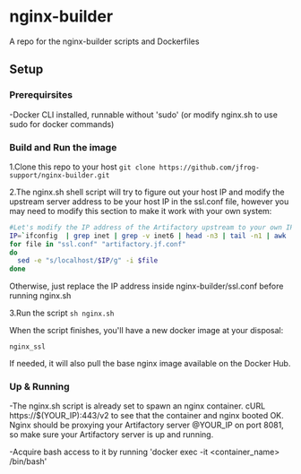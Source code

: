 # nginx-builder
A repo for the nginx-builder scripts and Dockerfiles

## Setup ##

### Prerequirsites ###
-Docker CLI installed, runnable without 'sudo' (or modify nginx.sh to use sudo for docker commands) 

### Build and Run the image ###
1.Clone this repo to your host
`git clone https://github.com/jfrog-support/nginx-builder.git`

2.The nginx.sh shell script will try to figure out your host IP and modify the upstream server address to be your host IP in the ssl.conf file, however you may need to modify this section to make it work with your own system:
```bash
#Let's modify the IP address of the Artifactory upstream to your own IP address
IP=`ifconfig  | grep inet | grep -v inet6 | head -n3 | tail -n1 | awk '{print $2}'`
for file in "ssl.conf" "artifactory.jf.conf"
do
  sed -e "s/localhost/$IP/g" -i $file
done

```
Otherwise, just replace the IP address inside nginx-builder/ssl.conf before running nginx.sh

3.Run the script `sh nginx.sh`

When the script finishes, you'll have a new docker image at your disposal:

`nginx_ssl`

If needed, it will also pull the base nginx image available on the Docker Hub.

### Up & Running ###

-The nginx.sh script is already set to spawn an nginx container. cURL https://$(YOUR_IP):443/v2 to see that the container and nginx booted OK. Nginx should be proxying your Artifactory server @YOUR_IP on port 8081, so make sure your Artifactory server is up and running. 

-Acquire bash access to it by running 'docker exec -it <container_name> /bin/bash'
